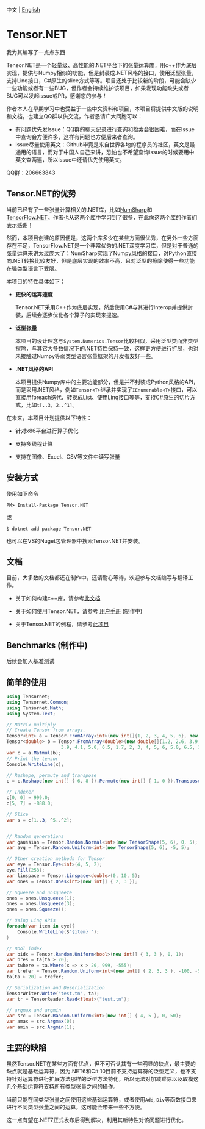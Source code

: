 中文 | [English](../)

# Tensor.NET
我为其编写了一点点东西

Tensor.NET是一个轻量级、高性能的.NET平台下的张量运算库，用c++作为底层实现，提供与Numpy相似的功能，但是封装成.NET风格的接口，使用泛型张量，支持Linq接口，C#原生的slice方式等等。项目还处于比较新的阶段，可能会缺少一些功能或者有一些BUG，但作者会持续维护该项目，如果发现功能缺失或者BUG可以发起issue或PR，感谢您的参与！

作者本人在早期学习中也受益于一些中文资料和项目，本项目将提供中文版的说明和文档，也建立QQ群以供交流，作者恳请广大同胞可以：
- 有问题优先发Issue：QQ群的聊天记录进行查询和检索会很困难，而在Issue中查询会方便许多，这样有问题也方便后来者查询。
- Issue尽量使用英文：Github毕竟是来自世界各地的程序员的社区，英文是最通用的语言，而对于中国人自己来讲，恐怕也不希望查询issue的时候要用中英文查两遍，所以Issue中还请优先使用英文。

QQ群：206663843

## Tensor.NET的优势

当前已经有了一些张量计算相关的.NET库，比如[NumSharp](https://github.com/SciSharp/NumSharp)和[TensorFlow.NET](https://github.com/SciSharp/TensorFlow.NET)。作者也从这两个库中学习到了很多，在此向这两个库的作者们表示感谢！

然而，本项目创建的原因便是，这两个库多少在某些方面很优秀，在另外一些方面存在不足，TensorFlow.NET是一个非常优秀的.NET深度学习库，但是对于普通的张量运算来讲太过庞大了；NumSharp实现了Numpy风格的接口，对Python直接向.NET转换比较友好，但是底层实现的效率不高，且对泛型的擦除使得一些功能在强类型语言下受限。

本项目的特性具体如下：

- **更快的运算速度**

    Tensor.NET采用C++作为底层实现，然后使用C#与其进行Interop并提供封装，后续会逐步优化各个算子的实现来提速。

- **泛型张量**

    本项目的设计理念与```System.Numerics.Tensor```比较相似，采用泛型类而非类型擦除，与其它大多数情况下的.NET特性保持一致，这样更方便进行扩展，也对未接触过Numpy等弱类型语言张量框架的开发者友好一些。

- **.NET风格的API**

    本项目提供Numpy库中的主要功能部分，但是并不封装成Python风格的API，而是采用.NET风格，例如```Tensor<T>```继承并实现了```IEnumerable<T>```接口，可以直接用foreach迭代、转换成List、使用Linq接口等等，支持C#原生的切片方式，比如```t[..3, 2..^1]```。

在未来，本项目计划提供以下特性：

- 针对x86平台进行算子优化

- 支持多线程计算

- 支持在图像、Excel、CSV等文件中读写张量

## 安装方式

使用如下命令

```
PM> Install-Package Tensor.NET
```
或
```
$ dotnet add package Tensor.NET
```
也可以在VS的Nuget包管理器中搜索Tensor.NET并安装。

## 文档

目前，大多数的文档都还在制作中，还请耐心等待，欢迎参与文档编写与翻译工作。

- 关于如何构建c++库，请参考[此文档](./doc/Build.md)

- 关于如何使用Tensor.NET，请参考 [用户手册]() (制作中)

- 关于Tensor.NET的例程，请参考[此项目](https://github.com/AsakusaRinne/Tensor.NET.Examples)

## Benchmarks (制作中)

后续会加入基准测试

## 简单的使用

```cs
using Tensornet;
using Tensornet.Common;
using Tensornet.Math;
using System.Text;

// Matrix multiply
// Create Tensor from arrays.
Tensor<int> a = Tensor.FromArray<int>(new int[]{1, 2, 3, 4, 5, 6}, new int[] { 1, 3, 2 });
Tensor<double> b = Tensor.FromArray<double>(new double[]{1.2, 2.6, 3.9, 4.1, 5.0, 6.5, 1.7, 2, 3, 4, 5, 6, 1.2, 2.6, 
                    3.9, 4.1, 5.0, 6.5, 1.7, 2, 3, 4, 5, 6, 5.0, 6.5, 1.7, 2, 3, 4, 5, 6}, new int[] { 4, 2, 4 });
var c = a.Matmul(b);
// Print the tensor
Console.WriteLine(c);

// Reshape, permute and transpose
c = c.Reshape(new int[] { 6, 8 }).Permute(new int[] { 1, 0 }).Transpose(0, 1);

// Indexer
c[0, 0] = 999.0;
c[5, 7] = -888.0;

// Slice
var s = c[1..3, ^5..^2];


// Random generations
var gaussian = Tensor.Random.Normal<int>(new TensorShape(5, 6), 0, 5);
var avg = Tensor.Random.Uniform<int>(new TensorShape(5, 6), -5, 5);

// Other creation methods for Tensor
var eye = Tensor.Eye<int>(4, 5, 2);
eye.Fill(258);
var linspace = Tensor.Linspace<double>(0, 10, 5);
var ones = Tensor.Ones<int>(new int[] { 2, 3 });

// Squeeze and unsqueeze
ones = ones.Unsqueeze(1);
ones = ones.Unsqueeze(3);
ones = ones.Squeeze();

// Using Linq APIs
foreach(var item in eye){
    Console.WriteLine($"{item} ");
}

// Bool index
var bidx = Tensor.Random.Uniform<bool>(new int[] { 3, 3 }, 0, 1);
var bres = ta[ta > 20];
var twhere = ta.Where(x => x > 20, 999, -555);
var trefer = Tensor.Random.Uniform<int>(new int[] { 2, 3, 3 }, -100, -50);
ta[ta > 20] = trefer;

// Serialization and Deserialization
TensorWriter.Write("test.tn", ta);
var tr = TensorReader.Read<float>("test.tn");

// argmax and argmin
var src = Tensor.Random.Uniform<int>(new int[] { 4, 5 }, 0, 50);
var amax = src.Argmax(0);
var amin = src.Argmin(1);
```

## 主要的缺陷

虽然Tensor.NET在某些方面有优点，但不可否认其有一些明显的缺点，最主要的缺点就是基础运算符，因为.NET6和C# 10目前不支持运算符的泛型定义，也不支持针对运算符进行扩展方法那样的泛型方法特化，所以无法对加减乘除以及取模这几个基础运算符支持所有类型张量之间的操作。

当前只能在同类型张量之间使用这些基础运算符，或者使用```Add```, ```Div```等函数接口来进行不同类型张量之间的运算，这可能会带来一些不方便。

这一点有望在.NET7正式发布后得到解决，利用其新特性对该问题进行优化。
